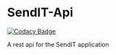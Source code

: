 # SendIT-Api

[![Codacy Badge](https://api.codacy.com/project/badge/Grade/dfba4d9d05b4447d95ad24e5193b5bfb)](https://app.codacy.com/app/CryceTruly/SendIT-Api?utm_source=github.com&utm_medium=referral&utm_content=CryceTruly/SendIT-Api&utm_campaign=Badge_Grade_Dashboard)

A rest api for the SendIT application
